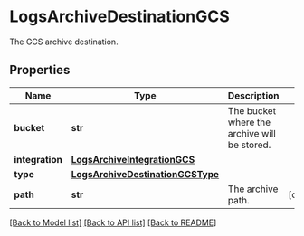 # LogsArchiveDestinationGCS

The GCS archive destination.

## Properties

| Name            | Type                                                                  | Description                                  | Notes      |
| --------------- | --------------------------------------------------------------------- | -------------------------------------------- | ---------- |
| **bucket**      | **str**                                                               | The bucket where the archive will be stored. |
| **integration** | [**LogsArchiveIntegrationGCS**](LogsArchiveIntegrationGCS.md)         |                                              |
| **type**        | [**LogsArchiveDestinationGCSType**](LogsArchiveDestinationGCSType.md) |                                              |
| **path**        | **str**                                                               | The archive path.                            | [optional] |

[[Back to Model list]](README.md#documentation-for-models) [[Back to API list]](README.md#documentation-for-api-endpoints) [[Back to README]](README.md)
